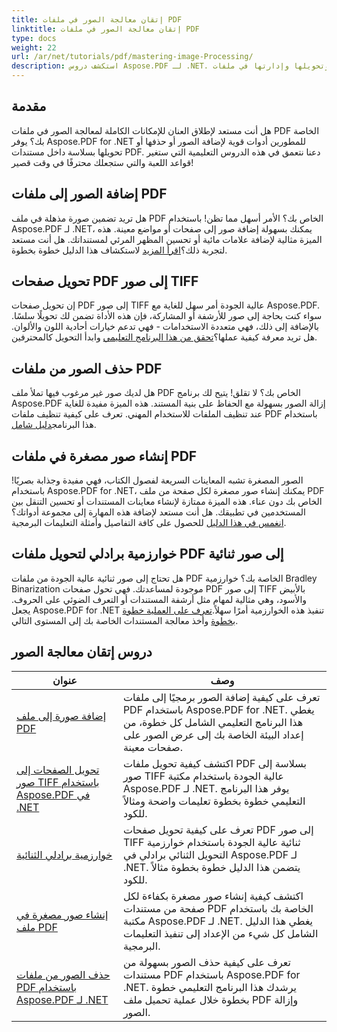 ```yaml
---
title: إتقان معالجة الصور في ملفات PDF
linktitle: إتقان معالجة الصور في ملفات PDF
type: docs
weight: 22
url: /ar/net/tutorials/pdf/mastering-image-Processing/
description: استكشف دروس Aspose.PDF لـ .NET. أتقن إضافة الصور وتحويلها وإدارتها في ملفات PDF باستخدام أدلة سهلة المتابعة ومُحسَّنة لمحركات البحث وأمثلة التعليمات البرمجية.
---
```

## مقدمة

هل أنت مستعد لإطلاق العنان للإمكانات الكاملة لمعالجة الصور في ملفات PDF الخاصة بك؟ يوفر Aspose.PDF for .NET للمطورين أدوات قوية لإضافة الصور أو حذفها أو تحويلها بسلاسة داخل مستندات PDF. دعنا نتعمق في هذه الدروس التعليمية التي ستغير قواعد اللعبة والتي ستجعلك محترفًا في وقت قصير!

## إضافة الصور إلى ملفات PDF  

 هل تريد تضمين صورة مذهلة في ملف PDF الخاص بك؟ الأمر أسهل مما تظن! باستخدام Aspose.PDF لـ .NET، يمكنك بسهولة إضافة صور إلى صفحات أو مواضع معينة. هذه الميزة مثالية لإضافة علامات مائية أو تحسين المظهر المرئي لمستنداتك. هل أنت مستعد لتجربة ذلك؟[اقرأ المزيد](./adding-image/) لاستكشاف هذا الدليل خطوة بخطوة.

## تحويل صفحات PDF إلى صور TIFF  

إن تحويل صفحات PDF إلى صور TIFF عالية الجودة أمر سهل للغاية مع Aspose.PDF. سواء كنت بحاجة إلى صور للأرشفة أو المشاركة، فإن هذه الأداة تضمن لك تحويلًا سلسًا. بالإضافة إلى ذلك، فهي متعددة الاستخدامات - فهي تدعم خيارات أحادية اللون والألوان. هل تريد معرفة كيفية عملها؟[تحقق من هذا البرنامج التعليمي](./convert-pages-to-tiff-images/) وابدأ التحويل كالمحترفين.

## حذف الصور من ملفات PDF  

 هل لديك صور غير مرغوب فيها تملأ ملف PDF الخاص بك؟ لا تقلق! يتيح لك برنامج Aspose.PDF إزالة الصور بسهولة مع الحفاظ على بنية المستند. هذه الميزة مفيدة للغاية عند تنظيف الملفات للاستخدام المهني. تعرف على كيفية تنظيف ملفات PDF باستخدام هذا البرنامج[دليل شامل](./delete-images-from-pdf-files/).  

## إنشاء صور مصغرة في ملفات PDF  

الصور المصغرة تشبه المعاينات السريعة لفصول الكتاب، فهي مفيدة وجذابة بصريًا! باستخدام Aspose.PDF for .NET، يمكنك إنشاء صور مصغرة لكل صفحة من ملف PDF الخاص بك دون عناء. هذه الميزة ممتازة لإنشاء معاينات المستندات أو تحسين التنقل بين المستخدمين في تطبيقك. هل أنت مستعد لإضافة هذه المهارة إلى مجموعة أدواتك؟[انغمس في هذا الدليل](./creating-thumbnail-images/) للحصول على كافة التفاصيل وأمثلة التعليمات البرمجية.

## خوارزمية برادلي لتحويل ملفات PDF إلى صور ثنائية  

 هل تحتاج إلى صور ثنائية عالية الجودة من ملفات PDF الخاصة بك؟ خوارزمية Bradley Binarization موجودة لمساعدتك. فهي تحول صفحات PDF إلى صور TIFF بالأبيض والأسود، وهي مثالية لمهام مثل أرشفة المستندات أو التعرف الضوئي على الحروف. يجعل Aspose.PDF for .NET تنفيذ هذه الخوارزمية أمرًا سهلاً.[تعرف على العملية خطوة بخطوة](./bradley-binarization-algorithm/) وأخذ معالجة المستندات الخاصة بك إلى المستوى التالي.

## دروس إتقان معالجة الصور
| عنوان | وصف |
| --- | --- | 
| [إضافة صورة إلى ملف PDF](./adding-image/) | تعرف على كيفية إضافة الصور برمجيًا إلى ملفات PDF باستخدام Aspose.PDF for .NET. يغطي هذا البرنامج التعليمي الشامل كل خطوة، من إعداد البيئة الخاصة بك إلى عرض الصور على صفحات معينة. |  
| [تحويل الصفحات إلى صور TIFF باستخدام Aspose.PDF في .NET](./convert-pages-to-tiff-images/) | اكتشف كيفية تحويل ملفات PDF بسلاسة إلى صور TIFF عالية الجودة باستخدام مكتبة Aspose.PDF لـ .NET. يوفر هذا البرنامج التعليمي خطوة بخطوة تعليمات واضحة ومثالاً للكود. |  
| [خوارزمية برادلي الثنائية](./bradley-binarization-algorithm/) | تعرف على كيفية تحويل صفحات PDF إلى صور TIFF ثنائية عالية الجودة باستخدام خوارزمية التحويل الثنائي برادلي في Aspose.PDF لـ .NET. يتضمن هذا الدليل خطوة بخطوة مثالاً للكود. |   
| [إنشاء صور مصغرة في ملف PDF](./creating-thumbnail-images/) | اكتشف كيفية إنشاء صور مصغرة بكفاءة لكل صفحة من مستندات PDF الخاصة بك باستخدام مكتبة Aspose.PDF لـ .NET. يغطي هذا الدليل الشامل كل شيء من الإعداد إلى تنفيذ التعليمات البرمجية. |  
| [حذف الصور من ملفات PDF باستخدام Aspose.PDF لـ .NET](./delete-images-from-pdf-files/) | تعرف على كيفية حذف الصور بسهولة من مستندات PDF باستخدام Aspose.PDF for .NET. يرشدك هذا البرنامج التعليمي خطوة بخطوة خلال عملية تحميل ملف PDF وإزالة الصور. |  